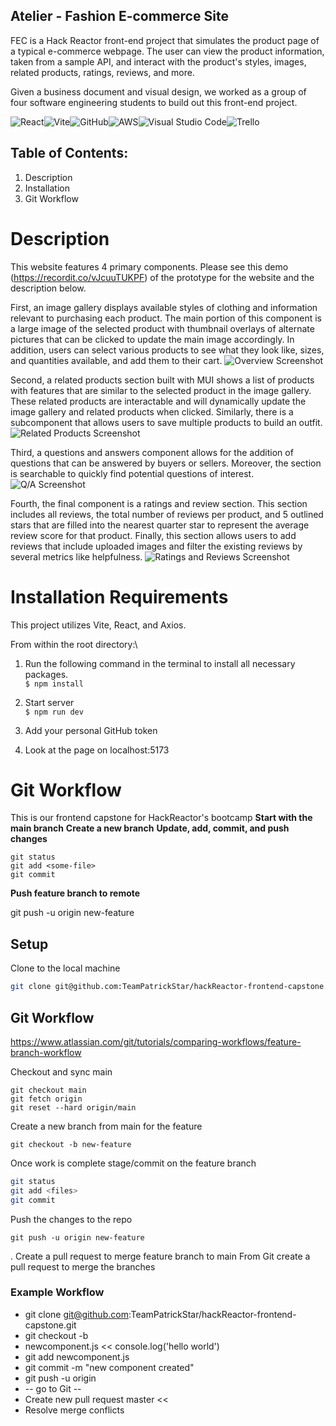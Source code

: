 ## Atelier - Fashion E-commerce Site

FEC is a Hack Reactor front-end project that simulates the product page of a typical e-commerce webpage. The user can view the product information, taken from a sample API, and interact with the product's styles, images, related products, ratings, reviews, and more.

Given a business document and visual design, we worked as a group of four software engineering students to build out this front-end project.

![React](https://img.shields.io/badge/react-%2320232a.svg?style=for-the-badge&logo=react&logoColor=%2361DAFB)![Vite](https://img.shields.io/badge/vite-%23646CFF.svg?style=for-the-badge&logo=vite&logoColor=white)![GitHub](https://img.shields.io/badge/github-%23121011.svg?style=for-the-badge&logo=github&logoColor=white)![AWS](https://img.shields.io/badge/AWS-%23FF9900.svg?style=for-the-badge&logo=amazon-aws&logoColor=white)![Visual Studio Code](https://img.shields.io/badge/Visual%20Studio%20Code-0078d7.svg?style=for-the-badge&logo=visual-studio-code&logoColor=white)![Trello](https://img.shields.io/badge/Trello-%23026AA7.svg?style=for-the-badge&logo=Trello&logoColor=white)

## Table of Contents:
  1. Description
  2. Installation
  3. Git Workflow

# Description
  This website features 4 primary components. Please see this demo (https://recordit.co/vJcuuTUKPF) of the prototype for the website and the description below.

  First, an image gallery displays available styles of clothing and information relevant to purchasing each product. The main portion of this component is a large image of the selected product with thumbnail overlays of alternate pictures that can be clicked to update the main image accordingly. In addition, users can select various products to see what they look like, sizes, and quantities available, and add them to their cart.
  ![Overview Screenshot](<imgs/Screenshot 2023-07-08 at 9.54.36 AM.png>)

  Second, a related products section built with MUI shows a list of products with features that are similar to the selected product in the image gallery. These related products are interactable and will dynamically update the image gallery and related products when clicked. Similarly, there is a subcomponent that allows users to save multiple products to build an outfit.
  ![Related Products Screenshot](<imgs/Screenshot 2023-07-08 at 9.55.43 AM.png>)

  Third, a questions and answers component allows for the addition of questions that can be answered by buyers or sellers. Moreover, the section is searchable to quickly find potential questions of interest.
  ![Q/A Screenshot](<imgs/Screenshot 2023-07-08 at 9.55.53 AM.png>)

  Fourth, the final component is a ratings and review section. This section includes all reviews, the total number of reviews per product, and 5 outlined stars that are filled into the nearest quarter star to represent the average review score for that product. Finally, this section allows users to add reviews that include uploaded images and filter the existing reviews by several metrics like helpfulness.
  ![Ratings and Reviews Screenshot](<imgs/Screenshot 2023-07-08 at 9.56.07 AM.png>)


# Installation Requirements
  This project utilizes Vite, React, and Axios.

  From within the root directory:\

  1. Run the following command in the terminal to install all necessary packages.\
      `$ npm install`

   2. Start server\
      `$ npm run dev`

   3. Add your personal GitHub token

   4. Look at the page on localhost:5173

# Git Workflow

This is our frontend capstone for HackReactor's bootcamp
**Start with the main branch**
**Create a new branch**
**Update, add, commit, and push changes**

```
git status
git add <some-file>
git commit
```

**Push feature branch to remote**

git push -u origin new-feature


## Setup
Clone to the local machine
```sh
git clone git@github.com:TeamPatrickStar/hackReactor-frontend-capstone.git
```


## Git Workflow
https://www.atlassian.com/git/tutorials/comparing-workflows/feature-branch-workflow

Checkout and sync main

```
git checkout main
git fetch origin
git reset --hard origin/main
```
Create a new branch from main for the feature

```
git checkout -b new-feature
```
Once work is complete stage/commit on the feature branch
``` sh
git status
git add <files>
git commit
```
Push the changes to the repo
```
git push -u origin new-feature
```
. Create a pull request to merge feature branch to main
From Git create a pull request to merge the branches


### Example Workflow
* git clone git@github.com:TeamPatrickStar/hackReactor-frontend-capstone.git
* git checkout -b <newcomponent>
* newcomponent.js << console.log('hello world')
* git add newcomponent.js
* git commit -m "new component created"
* git push -u origin <newcomponent>
* -- go to Git --
* Create new pull request master << <newcomponent>
* Resolve merge conflicts



